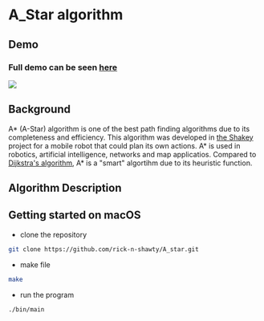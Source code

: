# A_Star algorithm 

## Demo 

### Full demo can be seen [here](https://youtu.be/AdAd_ArT5LE)
![](https://github.com/rick-n-shawty/A_star/blob/main/astar.gif)

## Background 
A* (A-Star) algorithm is one of the best path finding algorithms due to its completeness and efficiency. This algorithm was developed in [the Shakey](https://en.wikipedia.org/wiki/Shakey_the_robot) project for a mobile robot that could plan its own actions. A* is used in robotics, artificial intelligence, networks and map applicatios. Compared to [Dijkstra's algorithm](https://www.geeksforgeeks.org/dijkstras-shortest-path-algorithm-greedy-algo-7/), A* is a "smart" algortihm due to its heuristic function. 

## Algorithm Description 


## Getting started on macOS 
- clone the repository 
``` sh
git clone https://github.com/rick-n-shawty/A_star.git
```
- make file 
``` sh
make
```
- run the program 
```sh 
./bin/main
```
